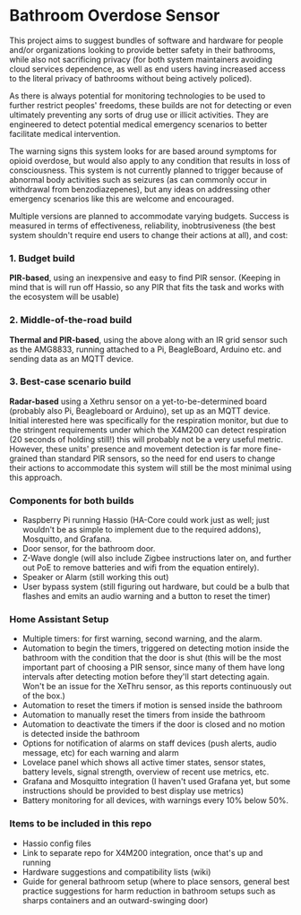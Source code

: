 # Bathroom Overdose Sensor

This project aims to suggest bundles of software and hardware for people and/or organizations looking to provide better safety in their bathrooms, while also not sacrificing privacy (for both system maintainers avoiding cloud services dependence, as well as end users having increased access to the literal privacy of bathrooms without being actively policed).

As there is always potential for monitoring technologies to be used to further restrict peoples' freedoms, these builds are not for detecting or even ultimately preventing any sorts of drug use or illicit activities. They are engineered to detect potential medical emergency scenarios to better facilitate medical intervention.

The warning signs this system looks for are based around symptoms for opioid overdose, but would also apply to any condition that results in loss of consciousness. This system is not currently planned to trigger because of abnormal body activities such as seizures (as can commonly occur in withdrawal from benzodiazepenes), but any ideas on addressing other emergency scenarios like this are welcome and encouraged.

Multiple versions are planned to accommodate varying budgets. Success is measured in terms of effectiveness, reliability, inobtrusiveness (the best system shouldn't require end users to change their actions at all), and cost:

### 1. Budget build

**PIR-based**, using an inexpensive and easy to find PIR sensor. (Keeping in mind that is will run off Hassio, so any PIR that fits the task and works with the ecosystem will be usable)

### 2. Middle-of-the-road build

**Thermal and PIR-based**, using the above along with an IR grid sensor such as the AMG8833, running attached to a Pi, BeagleBoard, Arduino etc. and sending data as an MQTT device.

### 3. Best-case scenario build

**Radar-based** using a Xethru sensor on a yet-to-be-determined board (probably also Pi, Beagleboard or Arduino), set up as an MQTT device. Initial interested here was specifically for the respiration monitor, but due to the stringent requirements under which the X4M200 can detect respiration (20 seconds of holding still!) this will probably not be a very useful metric. However, these units' presence and movement detection is far more fine-grained than standard PIR sensors, so the need for end users to change their actions to accommodate this system will still be the most minimal using this approach.

### Components for both builds

- Raspberry Pi running Hassio (HA-Core could work just as well; just wouldn't be as simple to implement due to the required addons), Mosquitto, and Grafana.
- Door sensor, for the bathroom door.
- Z-Wave dongle (will also include Zigbee instructions later on, and further out PoE to remove batteries and wifi from the equation entirely).
- Speaker or Alarm (still working this out)
- User bypass system (still figuring out hardware, but could be a bulb that flashes and emits an audio warning and a button to reset the timer)

### Home Assistant Setup

- Multiple timers: for first warning, second warning, and the alarm. 
- Automation to begin the timers, triggered on detecting motion inside the bathroom with the condition that the door is shut (this will be the most important part of choosing a PIR sensor, since many of them have long intervals after detecting motion before they'll start detecting again. Won't be an issue for the XeThru sensor, as this reports continuously out of the box.)
- Automation to reset the timers if motion is sensed inside the bathroom
- Automation to manually reset the timers from inside the bathroom
- Automation to deactivate the timers if the door is closed and no motion is detected inside the bathroom
- Options for notification of alarms on staff devices (push alerts, audio message, etc) for each warning and alarm
- Lovelace panel which shows all active timer states, sensor states, battery levels, signal strength, overview of recent use metrics, etc.
- Grafana and Mosquitto integration (I haven't used Grafana yet, but some instructions should be provided to best display use metrics)
- Battery monitoring for all devices, with warnings every 10% below 50%.

### Items to be included in this repo

- Hassio config files
- Link to separate repo for X4M200 integration, once that's up and running
- Hardware suggestions and compatibility lists (wiki)
- Guide for general bathroom setup (where to place sensors, general best practice suggestions for harm reduction in bathroom setups such as  sharps containers and an outward-swinging door)
